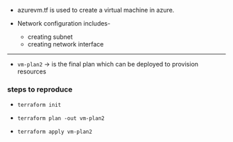 * azurevm.tf is used to create a virtual machine in azure.

* Network configuration includes-
  * creating subnet
  * creating network interface
 

<hr>

* `vm-plan2` ->  is the final plan which can be deployed to provision resources


### steps to reproduce

* ```terraform init```

* ```terraform plan -out vm-plan2```

* ```terraform apply vm-plan2```
